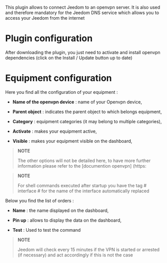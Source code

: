 This plugin allows to connect Jeedom to an openvpn server. It is also
used and therefore mandatory for the Jeedom DNS service which allows you
to access your Jeedom from the internet

Plugin configuration 
=======================

After downloading the plugin, you just need to activate and
install openvpn dependencies (click on the Install / Update button
up to date)

Equipment configuration 
=============================

Here you find all the configuration of your equipment :

-   **Name of the openvpn device** : name of your Openvpn device,

-   **Parent object** : indicates the parent object to which belongs
    equipment,

-   **Category** : equipment categories (it may belong to
    multiple categories),

-   **Activate** : makes your equipment active,

-   **Visible** : makes your equipment visible on the dashboard,

> **NOTE**
>
> The other options will not be detailed here, to have more
> further information please refer to the [documention
> openvpn] (https:

> **NOTE**
>
> For shell commands executed after startup you have the tag # interface # for the name of the interface automatically replaced

Below you find the list of orders :

-   **Name** : the name displayed on the dashboard,

-   **Pin up** : allows to display the data on the dashboard,

-   **Test** : Used to test the command

> **NOTE**
>
> Jeedom will check every 15 minutes if the VPN is started or
> arrested (if necessary) and act accordingly if this is not the case
